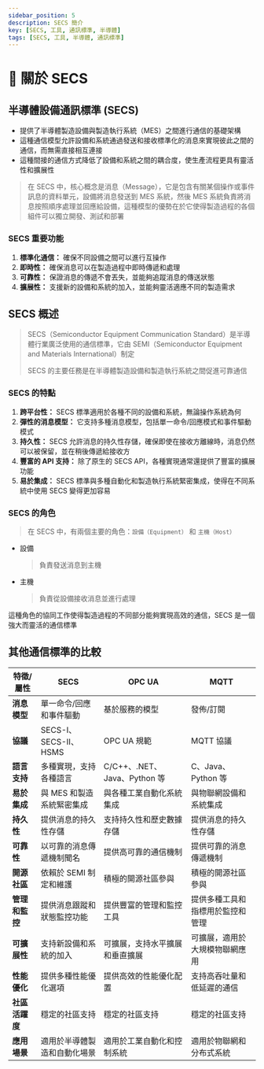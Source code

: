```yaml
---
sidebar_position: 5
description: SECS 簡介
key: [SECS, 工具, 通訊標準, 半導體]
tags: [SECS, 工具, 半導體, 通訊標準]
---
```


# 🔰 關於 SECS

## 半導體設備通訊標準 (SECS)

- 提供了半導體製造設備與製造執行系統（MES）之間進行通信的基礎架構
- 這種通信模型允許設備和系統通過發送和接收標準化的消息來實現彼此之間的通信，而無需直接相互連接
- 這種間接的通信方式降低了設備和系統之間的耦合度，使生產流程更具有靈活性和擴展性

> 在 SECS 中，核心概念是消息（Message），它是包含有關某個操作或事件訊息的資料單元，設備將消息發送到 MES 系統，然後 MES 系統負責將消息按照順序處理並回應給設備，這種模型的優勢在於它使得製造過程的各個組件可以獨立開發、測試和部署

### SECS 重要功能

1. **標準化通信：** 確保不同設備之間可以進行互操作
2. **即時性：** 確保消息可以在製造過程中即時傳遞和處理
3. **可靠性：** 保證消息的傳遞不會丟失，並能夠追蹤消息的傳送狀態
4. **擴展性：** 支援新的設備和系統的加入，並能夠靈活適應不同的製造需求

## SECS 概述

> SECS（Semiconductor Equipment Communication Standard）是半導體行業廣泛使用的通信標準，它由 SEMI（Semiconductor Equipment and Materials International）制定
>
> SECS 的主要任務是在半導體製造設備和製造執行系統之間促進可靠通信

### SECS 的特點

1. **跨平台性：** SECS 標準適用於各種不同的設備和系統，無論操作系統為何
2. **彈性的消息模型：** 它支持多種消息模型，包括單一命令/回應模式和事件驅動模式
3. **持久性：** SECS 允許消息的持久性存儲，確保即使在接收方離線時，消息仍然可以被保留，並在稍後傳遞給接收方
4. **豐富的 API 支持：** 除了原生的 SECS API，各種實現通常還提供了豐富的擴展功能
5. **易於集成：** SECS 標準與多種自動化和製造執行系統緊密集成，使得在不同系統中使用 SECS 變得更加容易

### SECS 的角色

> 在 SECS 中，有兩個主要的角色：`設備（Equipment）` 和 `主機（Host）`

- 設備
  > 負責發送消息到主機
  
- 主機
  > 負責從設備接收消息並進行處理
  
這種角色的協同工作使得製造過程的不同部分能夠實現高效的通信，SECS 是一個強大而靈活的通信標準

## 其他通信標準的比較

| 特徵/屬性              | SECS                                           | OPC UA                                     | MQTT                                        |
| --------------------- | --------------------------------------------- | ------------------------------------------ | -------------------------------------------- |
| **消息模型**          | 單一命令/回應和事件驅動                          | 基於服務的模型                              | 發佈/訂閱                                      |
| **協議**              | SECS-I、SECS-II、HSMS                          | OPC UA 規範                                 | MQTT 協議                                     |
| **語言支持**          | 多種實現，支持各種語言                           | C/C++、.NET、Java、Python 等                 | C、Java、Python 等                            |
| **易於集成**          | 與 MES 和製造系統緊密集成                        | 與各種工業自動化系統集成                     | 與物聯網設備和系統集成                         |
| **持久性**            | 提供消息的持久性存儲                            | 支持持久性和歷史數據存儲                      | 提供消息的持久性存儲                           |
| **可靠性**            | 以可靠的消息傳遞機制聞名                        | 提供高可靠的通信機制                          | 提供可靠的消息傳遞機制                          |
| **開源社區**          | 依賴於 SEMI 制定和維護                           | 積極的開源社區參與                            | 積極的開源社區參與                             |
| **管理和監控**        | 提供消息跟蹤和狀態監控功能                       | 提供豐富的管理和監控工具                        | 提供多種工具和指標用於監控和管理                |
| **可擴展性**          | 支持新設備和系統的加入                          | 可擴展，支持水平擴展和垂直擴展                  | 可擴展，適用於大規模物聯網應用                    |
| **性能優化**          | 提供多種性能優化選項                            | 提供高效的性能優化配置                         | 支持高吞吐量和低延遲的通信                     |
| **社區活躍度**        | 穩定的社區支持                                   | 穩定的社區支持                                 | 穩定的社區支持                                 |
| **應用場景**          | 適用於半導體製造和自動化場景                     | 適用於工業自動化和控制系統                      | 適用於物聯網和分布式系統                       |